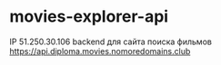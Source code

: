 # movies-explorer-api
IP 51.250.30.106
backend для сайта поиска фильмов https://api.diploma.movies.nomoredomains.club
